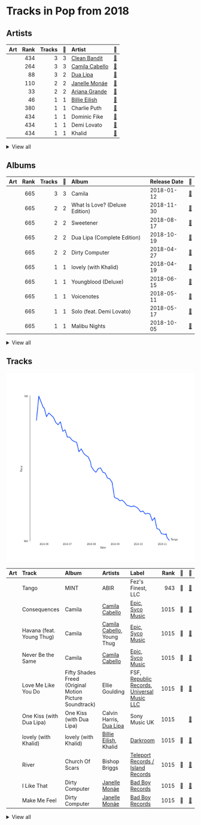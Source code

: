 # Tracks in Pop from 2018

## Artists

| Art | Rank | Tracks | 💚 | Artist | 🔗 |
|:---|---:|---:|---:|:---|:---|
| <img src="https://i.scdn.co/image/ab6761610000e5eb70d80b8ab8e193aef64223ec" alt="" width="50" /> | 434 | 3 | 3 | [Clean Bandit](../../../artists/clean_bandit/overview.md) | [🔗](https://open.spotify.com/artist/6MDME20pz9RveH9rEXvrOM) |
| <img src="https://i.scdn.co/image/ab6761610000e5eb76470faf6330235edbcb90a9" alt="" width="50" /> | 264 | 3 | 3 | [Camila Cabello](../../../artists/camila_cabello/overview.md) | [🔗](https://open.spotify.com/artist/4nDoRrQiYLoBzwC5BhVJzF) |
| <img src="https://i.scdn.co/image/ab6761610000e5eb0c68f6c95232e716f0abee8d" alt="" width="50" /> | 88 | 3 | 2 | [Dua Lipa](../../../artists/dua_lipa/overview.md) | [🔗](https://open.spotify.com/artist/6M2wZ9GZgrQXHCFfjv46we) |
| <img src="https://i.scdn.co/image/ab6761610000e5eb5dab878686269b7b8f4c3ab1" alt="" width="50" /> | 110 | 2 | 2 | [Janelle Monáe](../../../artists/janelle_monáe/overview.md) | [🔗](https://open.spotify.com/artist/6ueGR6SWhUJfvEhqkvMsVs) |
| <img src="https://i.scdn.co/image/ab6761610000e5eb40b5c07ab77b6b1a9075fdc0" alt="" width="50" /> | 33 | 2 | 2 | [Ariana Grande](../../../artists/ariana_grande/overview.md) | [🔗](https://open.spotify.com/artist/66CXWjxzNUsdJxJ2JdwvnR) |
| <img src="https://i.scdn.co/image/ab6761610000e5eb4a21b4760d2ecb7b0dcdc8da" alt="" width="50" /> | 46 | 1 | 1 | [Billie Eilish](../../../artists/billie_eilish/overview.md) | [🔗](https://open.spotify.com/artist/6qqNVTkY8uBg9cP3Jd7DAH) |
| <img src="https://i.scdn.co/image/ab6761610000e5ebd5594e3ae145bbb2c096366d" alt="" width="50" /> | 380 | 1 | 1 | Charlie Puth | [🔗](https://open.spotify.com/artist/6VuMaDnrHyPL1p4EHjYLi7) |
| <img src="https://i.scdn.co/image/ab6761610000e5ebb62462a1a43ff08f8a982791" alt="" width="50" /> | 434 | 1 | 1 | Dominic Fike | [🔗](https://open.spotify.com/artist/6USv9qhCn6zfxlBQIYJ9qs) |
| <img src="https://i.scdn.co/image/ab6761610000e5ebe106fea940fcf250f8dd5bfe" alt="" width="50" /> | 434 | 1 | 1 | Demi Lovato | [🔗](https://open.spotify.com/artist/6S2OmqARrzebs0tKUEyXyp) |
| <img src="https://i.scdn.co/image/ab6761610000e5eb24ff450c42d4e36fb34a7631" alt="" width="50" /> | 434 | 1 | 1 | Khalid | [🔗](https://open.spotify.com/artist/6LuN9FCkKOj5PcnpouEgny) |


<details>
<summary>View all</summary>

| Art | Rank | Tracks | 💚 | Artist | 🔗 |
|:---|---:|---:|---:|:---|:---|
| <img src="https://i.scdn.co/image/ab6761610000e5eb5048d9616b459ef90f04b6d8" alt="" width="50" /> | 434 | 1 | 1 | 5 Seconds of Summer | [🔗](https://open.spotify.com/artist/5Rl15oVamLq7FbSb0NNBNy) |
| <img src="https://i.scdn.co/image/ab6761610000e5eb547d2b41c9f2c97318aad0ed" alt="" width="50" /> | 434 | 1 | 1 | Young Thug | [🔗](https://open.spotify.com/artist/50co4Is1HCEo8bhOyUWKpn) |
| <img src="https://i.scdn.co/image/ab6761610000e5eb90c77d2ffb0fe10130f03230" alt="" width="50" /> | 434 | 1 | 1 | LANY | [🔗](https://open.spotify.com/artist/49tQo2QULno7gxHutgccqF) |
| <img src="https://i.scdn.co/image/ab6761610000e5ebc9690bc711d04b3d4fd4b87c" alt="" width="50" /> | 4 | 1 | 1 | [BLACKPINK](../../../artists/blackpink/overview.md) | [🔗](https://open.spotify.com/artist/41MozSoPIsD1dJM0CLPjZF) |
| <img src="https://i.scdn.co/image/ab6761610000e5eb2e55922ed7b80e66863f3345" alt="" width="50" /> | 407 | 1 | 1 | ABIR | [🔗](https://open.spotify.com/artist/3QUOtWgmuxFyae4C0Q0thd) |
| <img src="https://i.scdn.co/image/ab6761610000e5eb60c3e9abe7327c0097738f22" alt="" width="50" /> | 434 | 1 | 1 | Sean Paul | [🔗](https://open.spotify.com/artist/3Isy6kedDrgPYoTS1dazA9) |
| <img src="https://i.scdn.co/image/ab6761610000e5eb679c995b0d4a641ba32aa5f0" alt="" width="50" /> | 434 | 1 | 1 | Anne-Marie | [🔗](https://open.spotify.com/artist/1zNqDE7qDGCsyzJwohVaoX) |
| <img src="https://i.scdn.co/image/ab6761610000e5eb7619ca2683b434e139040f70" alt="" width="50" /> | 434 | 1 | 1 | Zara Larsson | [🔗](https://open.spotify.com/artist/1Xylc3o4UrD53lo9CvFvVg) |
| <img src="https://i.scdn.co/image/ab6761610000e5eb4b09cd0839c6129c29d22f79" alt="" width="50" /> | 139 | 1 | 1 | [Lady Gaga](../../../artists/lady_gaga/overview.md) | [🔗](https://open.spotify.com/artist/1HY2Jd0NmPuamShAr6KMms) |
| <img src="https://i.scdn.co/image/ab6761610000e5eb1df45099b37cba1aa8bbc1c4" alt="" width="50" /> | 434 | 1 | 1 | Bishop Briggs | [🔗](https://open.spotify.com/artist/0yb46jwm7gqbZXVXZQ8Z1e) |
| <img src="https://i.scdn.co/image/ab6761610000e5ebc3cd7dc428871e8985d62b9a" alt="" width="50" /> | 434 | 1 | 1 | Ellie Goulding | [🔗](https://open.spotify.com/artist/0X2BH1fck6amBIoJhDVmmJ) |
| <img src="https://i.scdn.co/image/ab6761610000e5ebd56712ef06c48938329731e1" alt="" width="50" /> | 324 | 1 | 0 | Shawn Mendes | [🔗](https://open.spotify.com/artist/7n2wHs1TKAczGzO7Dd2rGr) |
| <img src="https://i.scdn.co/image/ab6761610000e5eb014a3c1730d960c66396ed63" alt="" width="50" /> | 434 | 1 | 0 | Calvin Harris | [🔗](https://open.spotify.com/artist/7CajNmpbOovFoOoasH2HaY) |
| <img src="https://i.scdn.co/image/ab6761610000e5ebead1540fa76796266fadba33" alt="" width="50" /> | 346 | 1 | 0 | Bebe Rexha | [🔗](https://open.spotify.com/artist/64M6ah0SkkRsnPGtGiRAbb) |
| <img src="https://i.scdn.co/image/ab6761610000e5ebb4ba86c361191d48cbeb4b32" alt="" width="50" /> | 221 | 1 | 0 | Miley Cyrus | [🔗](https://open.spotify.com/artist/5YGY8feqx7naU7z4HrwZM6) |
| <img src="https://i.scdn.co/image/ab6761610000e5eb105cc9628c315b29d299fbb4" alt="" width="50" /> | 434 | 1 | 0 | Mark Ronson | [🔗](https://open.spotify.com/artist/3hv9jJF3adDNsBSIQDqcjp) |
| <img src="https://i.scdn.co/image/ab6761610000e5ebaa2d9bd207a62adc3edf6631" alt="" width="50" /> | 434 | 1 | 0 | Florida Georgia Line | [🔗](https://open.spotify.com/artist/3b8QkneNDz4JHKKKlLgYZg) |
| <img src="https://i.scdn.co/image/ab6761610000e5ebe5bc630548fb3517cf90edb8" alt="" width="50" /> | 434 | 1 | 0 | Daniel Caesar | [🔗](https://open.spotify.com/artist/20wkVLutqVOYrc0kxFs7rA) |

</details>


## Albums

| Art | Rank | Tracks | 💚 | Album | Release Date | 🔗 |
|:---|---:|---:|---:|:---|:---|:---|
| <img src="https://i.scdn.co/image/ab67616d0000b2736eb0b9e73adcf04e4ed3eca4" alt="" width="50" /> | 665 | 3 | 3 | Camila | 2018-01-12 | [🔗](https://open.spotify.com/album/2vD3zSQr8hNlg0obNel4TE) |
| <img src="https://i.scdn.co/image/ab67616d0000b27337fb0680110fbb107740de5d" alt="" width="50" /> | 665 | 2 | 2 | What Is Love? (Deluxe Edition) | 2018-11-30 | [🔗](https://open.spotify.com/album/1MvF4ulZKH7SaDQs9rE5nc) |
| <img src="https://i.scdn.co/image/ab67616d0000b273c3af0c2355c24ed7023cd394" alt="" width="50" /> | 665 | 2 | 2 | Sweetener | 2018-08-17 | [🔗](https://open.spotify.com/album/3tx8gQqWbGwqIGZHqDNrGe) |
| <img src="https://i.scdn.co/image/ab67616d0000b273ae395b47b186c2bc8c458e0f" alt="" width="50" /> | 665 | 2 | 2 | Dua Lipa (Complete Edition) | 2018-10-19 | [🔗](https://open.spotify.com/album/0obMz8EHnr3dg6NCUK4xWp) |
| <img src="https://i.scdn.co/image/ab67616d0000b2730a60fb0deda858270cca82ee" alt="" width="50" /> | 665 | 2 | 2 | Dirty Computer | 2018-04-27 | [🔗](https://open.spotify.com/album/2PjlaxlMunGOUvcRzlTbtE) |
| <img src="https://i.scdn.co/image/ab67616d0000b2738a3f0a3ca7929dea23cd274c" alt="" width="50" /> | 665 | 1 | 1 | lovely (with Khalid) | 2018-04-19 | [🔗](https://open.spotify.com/album/2sBB17RXTamvj7Ncps15AK) |
| <img src="https://i.scdn.co/image/ab67616d0000b27341aa6776dc15fbd71a2b4557" alt="" width="50" /> | 665 | 1 | 1 | Youngblood (Deluxe) | 2018-06-15 | [🔗](https://open.spotify.com/album/2D0Hi3Jj6RFnpWDcSa0Otu) |
| <img src="https://i.scdn.co/image/ab67616d0000b273897f73256b9128a9d70eaf66" alt="" width="50" /> | 665 | 1 | 1 | Voicenotes | 2018-05-11 | [🔗](https://open.spotify.com/album/0mZIUXje90JtHxPNzWsJNR) |
| <img src="https://i.scdn.co/image/ab67616d0000b27367eda217860e86c43481a5cb" alt="" width="50" /> | 665 | 1 | 1 | Solo (feat. Demi Lovato) | 2018-05-17 | [🔗](https://open.spotify.com/album/1q7a5wZeti0neU2jDn8Dz3) |
| <img src="https://i.scdn.co/image/ab67616d0000b273c4dae9528b2a8408f463eb17" alt="" width="50" /> | 665 | 1 | 1 | Malibu Nights | 2018-10-05 | [🔗](https://open.spotify.com/album/6SWmGozzQDUaczHXMuE8Za) |


<details>
<summary>View all</summary>

| Art | Rank | Tracks | 💚 | Album | Release Date | 🔗 |
|:---|---:|---:|---:|:---|:---|:---|
| <img src="https://i.scdn.co/image/ab67616d0000b273d3b343b757e4f3275bb2f26a" alt="" width="50" /> | 618 | 1 | 1 | MINT | 2018-10-19 | [🔗](https://open.spotify.com/album/5hUQgovUfTYN47QGQXF8k2) |
| <img src="https://i.scdn.co/image/ab67616d0000b2736cd9798b6ace10ff98d1abdd" alt="" width="50" /> | 665 | 1 | 1 | Fifty Shades Freed (Original Motion Picture Soundtrack) | 2018-02-09 | [🔗](https://open.spotify.com/album/4w0N1CaZwQ5RPIuawqlYyy) |
| <img src="https://i.scdn.co/image/ab67616d0000b2737b1b6f41c1645af9757d5616" alt="" width="50" /> | 665 | 1 | 1 | Don't Forget About Me, Demos | 2018-10-16 | [🔗](https://open.spotify.com/album/05jbNkYoEQdjVDHEHtg1gY) |
| <img src="https://i.scdn.co/image/ab67616d0000b2738cae5034066af45cdfbc4266" alt="" width="50" /> | 665 | 1 | 1 | Church Of Scars | 2018-04-20 | [🔗](https://open.spotify.com/album/1TTxcgs3zEngN0EB56yXzY) |
| <img src="https://i.scdn.co/image/ab67616d0000b273e2d156fdc691f57900134342" alt="" width="50" /> | 665 | 1 | 1 | A Star Is Born Soundtrack | 2018-10-05 | [🔗](https://open.spotify.com/album/4sLtOBOzn4s3GDUv3c5oJD) |
| <img src="https://i.scdn.co/image/ab67616d0000b273c70176fa51326491ecc5f79e" alt="" width="50" /> | 665 | 1 | 0 | Who Hurt You? | 2018-10-16 | [🔗](https://open.spotify.com/album/15M9pZ8gsdoN67yLjyQ039) |
| <img src="https://i.scdn.co/image/ab67616d0000b273269423eb6467e308c0fbce24" alt="" width="50" /> | 665 | 1 | 0 | Shawn Mendes | 2018-05-25 | [🔗](https://open.spotify.com/album/2VP96XdMOKTXefI8Nui23s) |
| <img src="https://i.scdn.co/image/ab67616d0000b273d09f96d82310d4d77c14c108" alt="" width="50" /> | 665 | 1 | 0 | One Kiss (with Dua Lipa) | 2018-04-06 | [🔗](https://open.spotify.com/album/7GEzhoTiqcPYkOprWQu581) |
| <img src="https://i.scdn.co/image/ab67616d0000b273e18243ef239f3d28728ef086" alt="" width="50" /> | 665 | 1 | 0 | Nothing Breaks Like a Heart (feat. Miley Cyrus) | 2018-11-30 | [🔗](https://open.spotify.com/album/2hBfao8GWZwHlUGDB8HVQO) |
| <img src="https://i.scdn.co/image/ab67616d0000b27361fe6d3a50c0beaa3cfe33e9" alt="" width="50" /> | 665 | 1 | 0 | Expectations | 2018-06-22 | [🔗](https://open.spotify.com/album/4TOkZvtqNpg5UHyGxCn0mS) |

</details>


## Tracks

![Track score ranking over time](../../../images/playlists/pop/2018/tracks_time_series.png)

| Art | Track | Album | Artists | Label | Rank | 💚 | 🔗 |
|:---|:---|:---|:---|:---|---:|:---|:---|
| <img src="https://i.scdn.co/image/ab67616d0000b273d3b343b757e4f3275bb2f26a" alt="" width="50" /> | Tango | MINT | ABIR | Fez's Finest, LLC | 943 | 💚 | [🔗](https://open.spotify.com/track/24jrwTJSlYOCguuLa4j28A) |
| <img src="https://i.scdn.co/image/ab67616d0000b2736eb0b9e73adcf04e4ed3eca4" alt="" width="50" /> | Consequences | Camila | [Camila Cabello](../../../artists/camila_cabello/overview.md) | [Epic](../../../labels/epic), [Syco Music](../../../labels/syco_music) | 1015 | 💚 | [🔗](https://open.spotify.com/track/7sTtHHrD0zDpmzQzH3zegz) |
| <img src="https://i.scdn.co/image/ab67616d0000b2736eb0b9e73adcf04e4ed3eca4" alt="" width="50" /> | Havana (feat. Young Thug) | Camila | [Camila Cabello](../../../artists/camila_cabello/overview.md), Young Thug | [Epic](../../../labels/epic), [Syco Music](../../../labels/syco_music) | 1015 | 💚 | [🔗](https://open.spotify.com/track/1rfofaqEpACxVEHIZBJe6W) |
| <img src="https://i.scdn.co/image/ab67616d0000b2736eb0b9e73adcf04e4ed3eca4" alt="" width="50" /> | Never Be the Same | Camila | [Camila Cabello](../../../artists/camila_cabello/overview.md) | [Epic](../../../labels/epic), [Syco Music](../../../labels/syco_music) | 1015 | 💚 | [🔗](https://open.spotify.com/track/4eWQlBRaTjPPUlzacqEeoQ) |
| <img src="https://i.scdn.co/image/ab67616d0000b2736cd9798b6ace10ff98d1abdd" alt="" width="50" /> | Love Me Like You Do | Fifty Shades Freed (Original Motion Picture Soundtrack) | Ellie Goulding | FSF, [Republic Records](../../../labels/republic_records), [Universal Music LLC](../../../labels/universal_music_llc) | 1015 | 💚 | [🔗](https://open.spotify.com/track/0Cy7wt6IlRfBPHXXjmZbcP) |
| <img src="https://i.scdn.co/image/ab67616d0000b273d09f96d82310d4d77c14c108" alt="" width="50" /> | One Kiss (with Dua Lipa) | One Kiss (with Dua Lipa) | Calvin Harris, [Dua Lipa](../../../artists/dua_lipa/overview.md) | Sony Music UK | 1015 | | [🔗](https://open.spotify.com/track/7ef4DlsgrMEH11cDZd32M6) |
| <img src="https://i.scdn.co/image/ab67616d0000b2738a3f0a3ca7929dea23cd274c" alt="" width="50" /> | lovely (with Khalid) | lovely (with Khalid) | [Billie Eilish](../../../artists/billie_eilish/overview.md), Khalid | [Darkroom](../../../labels/darkroom) | 1015 | 💚 | [🔗](https://open.spotify.com/track/0u2P5u6lvoDfwTYjAADbn4) |
| <img src="https://i.scdn.co/image/ab67616d0000b2738cae5034066af45cdfbc4266" alt="" width="50" /> | River | Church Of Scars | Bishop Briggs | [Teleport Records / Island Records](../../../labels/island_records) | 1015 | 💚 | [🔗](https://open.spotify.com/track/3mRLHiSHYtC8Hk7bzZdUs1) |
| <img src="https://i.scdn.co/image/ab67616d0000b2730a60fb0deda858270cca82ee" alt="" width="50" /> | I Like That | Dirty Computer | [Janelle Monáe](../../../artists/janelle_monáe/overview.md) | [Bad Boy Records](../../../labels/bad_boy) | 1015 | 💚 | [🔗](https://open.spotify.com/track/2EznBGrlmx9wBeYgyDojsA) |
| <img src="https://i.scdn.co/image/ab67616d0000b2730a60fb0deda858270cca82ee" alt="" width="50" /> | Make Me Feel | Dirty Computer | [Janelle Monáe](../../../artists/janelle_monáe/overview.md) | [Bad Boy Records](../../../labels/bad_boy) | 1015 | 💚 | [🔗](https://open.spotify.com/track/5gW5dSy3vXJxgzma4rQuzH) |


<details>
<summary>View all</summary>

| Art | Track | Album | Artists | Label | Rank | 💚 | 🔗 |
|:---|:---|:---|:---|:---|---:|:---|:---|
| <img src="https://i.scdn.co/image/ab67616d0000b273897f73256b9128a9d70eaf66" alt="" width="50" /> | Attention | Voicenotes | Charlie Puth | Artist Partner | 1015 | 💚 | [🔗](https://open.spotify.com/track/5cF0dROlMOK5uNZtivgu50) |
| <img src="https://i.scdn.co/image/ab67616d0000b27367eda217860e86c43481a5cb" alt="" width="50" /> | Solo (feat. Demi Lovato) | Solo (feat. Demi Lovato) | [Clean Bandit](../../../artists/clean_bandit/overview.md), Demi Lovato | Atlantic Records UK | 1015 | 💚 | [🔗](https://open.spotify.com/track/6kPJZM97LwdG9QIsT7khp6) |
| <img src="https://i.scdn.co/image/ab67616d0000b273269423eb6467e308c0fbce24" alt="" width="50" /> | In My Blood | Shawn Mendes | Shawn Mendes | [Island Records](../../../labels/island_records) | 1015 | | [🔗](https://open.spotify.com/track/2QZ7WLBE8h2y1Y5Fb8RYbH) |
| <img src="https://i.scdn.co/image/ab67616d0000b27341aa6776dc15fbd71a2b4557" alt="" width="50" /> | Youngblood | Youngblood (Deluxe) | 5 Seconds of Summer | [Capitol](../../../labels/capitol_records) | 1015 | 💚 | [🔗](https://open.spotify.com/track/2iUXsYOEPhVqEBwsqP70rE) |
| <img src="https://i.scdn.co/image/ab67616d0000b27361fe6d3a50c0beaa3cfe33e9" alt="" width="50" /> | Meant to Be (feat. Florida Georgia Line) | Expectations | Bebe Rexha, Florida Georgia Line | [Warner Records](../../../labels/warner_records) | 1015 | | [🔗](https://open.spotify.com/track/4e4fqjx0Izh4svvTef1z7e) |
| <img src="https://i.scdn.co/image/ab67616d0000b273c3af0c2355c24ed7023cd394" alt="" width="50" /> | breathin | Sweetener | [Ariana Grande](../../../artists/ariana_grande/overview.md) | [Republic Records](../../../labels/republic_records) | 1015 | 💚 | [🔗](https://open.spotify.com/track/4OafepJy2teCjYJbvFE60J) |
| <img src="https://i.scdn.co/image/ab67616d0000b273c3af0c2355c24ed7023cd394" alt="" width="50" /> | no tears left to cry | Sweetener | [Ariana Grande](../../../artists/ariana_grande/overview.md) | [Republic Records](../../../labels/republic_records) | 1015 | 💚 | [🔗](https://open.spotify.com/track/2qT1uLXPVPzGgFOx4jtEuo) |
| <img src="https://i.scdn.co/image/ab67616d0000b273e2d156fdc691f57900134342" alt="" width="50" /> | Look What I Found | A Star Is Born Soundtrack | [Lady Gaga](../../../artists/lady_gaga/overview.md) | A Star is Born OST | 1015 | 💚 | [🔗](https://open.spotify.com/track/1l9G7M8gNyQsgOGWZGoQsT) |
| <img src="https://i.scdn.co/image/ab67616d0000b273c4dae9528b2a8408f463eb17" alt="" width="50" /> | Malibu Nights | Malibu Nights | LANY | [Polydor Records](../../../labels/polydor_records) | 1015 | 💚 | [🔗](https://open.spotify.com/track/0Eqg0CQ7bK3RQIMPw1A7pl) |
| <img src="https://i.scdn.co/image/ab67616d0000b2737b1b6f41c1645af9757d5616" alt="" width="50" /> | Babydoll | Don't Forget About Me, Demos | Dominic Fike | [Columbia](../../../labels/columbia) | 1015 | 💚 | [🔗](https://open.spotify.com/track/7yNf9YjeO5JXUE3JEBgnYc) |
| <img src="https://i.scdn.co/image/ab67616d0000b273c70176fa51326491ecc5f79e" alt="" width="50" /> | Who Hurt You? | Who Hurt You? | Daniel Caesar | Golden Child Recordings | 1015 | | [🔗](https://open.spotify.com/track/23c9gmiiv7RCu7twft0Mym) |
| <img src="https://i.scdn.co/image/ab67616d0000b273ae395b47b186c2bc8c458e0f" alt="" width="50" /> | Kiss and Make Up | Dua Lipa (Complete Edition) | [Dua Lipa](../../../artists/dua_lipa/overview.md), [BLACKPINK](../../../artists/blackpink/overview.md) | [Warner Records](../../../labels/warner_records) | 1015 | 💚 | [🔗](https://open.spotify.com/track/7jr3iPu4O4bTCVwLMbdU2i) |
| <img src="https://i.scdn.co/image/ab67616d0000b273ae395b47b186c2bc8c458e0f" alt="" width="50" /> | New Rules | Dua Lipa (Complete Edition) | [Dua Lipa](../../../artists/dua_lipa/overview.md) | [Warner Records](../../../labels/warner_records) | 1015 | 💚 | [🔗](https://open.spotify.com/track/43oK4OAWUsRZUDVeHtKI4U) |
| <img src="https://i.scdn.co/image/ab67616d0000b273e18243ef239f3d28728ef086" alt="" width="50" /> | Nothing Breaks Like a Heart (feat. Miley Cyrus) | Nothing Breaks Like a Heart (feat. Miley Cyrus) | Mark Ronson, Miley Cyrus | [Columbia](../../../labels/columbia) | 1015 | | [🔗](https://open.spotify.com/track/27rdGxbavYJeBphck5MZAF) |
| <img src="https://i.scdn.co/image/ab67616d0000b27337fb0680110fbb107740de5d" alt="" width="50" /> | Rockabye (feat. Sean Paul & Anne-Marie) | What Is Love? (Deluxe Edition) | [Clean Bandit](../../../artists/clean_bandit/overview.md), Sean Paul, Anne-Marie | Atlantic Records UK | 1015 | 💚 | [🔗](https://open.spotify.com/track/2hrUO4drrO63i7FYbCLBl2) |
| <img src="https://i.scdn.co/image/ab67616d0000b27337fb0680110fbb107740de5d" alt="" width="50" /> | Symphony (feat. Zara Larsson) | What Is Love? (Deluxe Edition) | [Clean Bandit](../../../artists/clean_bandit/overview.md), Zara Larsson | Atlantic Records UK | 1015 | 💚 | [🔗](https://open.spotify.com/track/72gv4zhNvRVdQA0eOenCal) |

</details>

